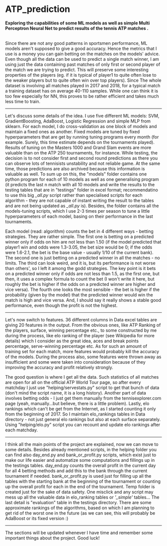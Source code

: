 # ATP_prediction
<b>Exploring the capabilities of some ML models as well as simple Multi Perceptron Neural Net to predict results of the tennis ATP matches .</b><br><br>


Since there are not any good patterns in sportsmen performance, ML models aren't supposed to give a good accuracy. Hence the metrics that I use is a money you can gain betting on the matches on the models' advice. Even though all the data can be used to predict a single match winner, I am using just the data containing past matches of only first or second player of the match we are trying to predict. This will preserve some interesting properties of the players (eg. if it is typical of player1 to quite often lose to the weaker players but to quite often win over top players). Since The whole dataset is involving all matches played in 2017 and 2018, for a typical match a training dataset has on average 40-110 samples. While one can think it is too few especially for NN, this proves to be rather efficient and takes much less time to train.

---------------------------------------------------------------------------------------------------------------------------------------

Let's discuss some details of the idea.
I use five different ML models: SVM, GradientBoosting, AdaBoost, Logistic Regression and simple MLP from sklearn. For each model, I do cross-validation as one block of models and maintain a fixed ones as another. Fixed models are tuned by fixed hyperparameters that are get by running tuning programs every month (for example. Surely, this time estimate depends on the tournaments played). Results of tuning on the Masters 1000 and Grand Slam events are more valuable than on the ATP 250 tournaments, for instance.
While testing, the decision is to not consider first and second round predictions as there you can observe lots of tennisists unstability and not reliable game. At the same time, those predictions are also archived because this information is valuable as well.
To sum up on this, the "models" folder contains one python program for each of 10 models as well as one generalising program (it predicts the last n match with all 10 models and write the results to the testing tables that are in "testings" folder in excel format; recommendatino to use this big <i>_all.py</i> script rather than specialised scripts for each algorithm - they are not capable of instant writing the result to the tables and are not being updated as <i>_all.py</i> is). Besides, the folder contains all the models-tuning scripts, which I use 2-3 times per season to tune a little hyperparameters of each model, basing on their performance in the last tournaments.

Each model (read: algorithm) counts the bet in 4 different ways - betting strategies. They are rather simple. 
The first one is betting on a predicted winner only if odds on him are not less than 1.50 (if the model predicted that player1 win and odds were 1.3-3.05, the bet size would be 0; if the odds were 1.6-2.1, the bet is the base value - usually 1/10 of the current bank).
The second one is just betting on a predicted winner in all the matches - no limits.
The third can look weird, and it is, but its performance is not worse than others', so I left it among the godd strategies. The key point is it bets on a predicted winner only if odds are not less than 1.5, as the first one, but then, it uses a complex formula to count the bet (I won't write it here, but roughly the bet is higher if the odds on a predicted winner are higher and vice versa).
The fourth one looks the most sensible - the bet is higher if the probability (given by the model) that the predicted winner would win the match is high and vice versa. And, I should say it really shows a stable good performance, even though the profit is not the highest.

----------------------------------------------------------------------------------------------------------------------------------------

Let's now switch to features.
36 different columns in Data excel tables are giving 20 features in the output. From the obvious ones, like ATP Ranking of the players, surface, winning percentage etc., to some constructed by me during the process, like elo ranking of the player (see Wikipedia for more details) which I consider as the great idea, aces and break points percentage, serve-winning percentage etc. As for such an amount of training set for each match, more features would probably kill the accuracy of the models. During the process also, some features were thrown away as insufficient and some were taken into consideration because of they improving the accuracy and profit relatively strongly.

The good question is where I get all the data. 
Such statistics of all matches are open for all on the official ATP World Tour page, so after every matchday I just use "helping/servestats.py" script to get that bunch of data (don't mind the script name, it is a long history). Another part of data involves betting odds - I just get them manually from the tennisexplorer.com page (yeah, manually...but believe, there is a little problem). Lastly, elo rankings which can't be get from the Internet, as I started counting it only from the beginning of 2017. So I maintain elo_rankings tables in Data directory - not just general elo rankings but also at each surface separately. Using "helping/elo.py" script you can recount and update elo rankings after each matchday.

----------------------------------------------------------------------------------------------------------------------------------------

I think all the main points of the project are explained, now we can move to some details.
Besides already mentioned scripts, in the helping folder you can find also day_end.py and bank_or_profit.py scripts, which exist just to make our life easier and automatize some computations and fillings up in the testings tables. day_end.py counts the overall profit in the current day for all 4 betting methods and add this to the bank through the current tournament if needed. bank_or_profit.py is used just for filling up all the tables with the starting bank at the beginning of the tournament or counting up the overall profit for each in the end of the tournament. 
Temp folder is created just for the sake of data safety. One misclick and any script may mess up all the valuable data in elo_ranking tables or <i>'_simple'</i> tables...
The last detail is "evaluation" table in the testings directory. There are some approximate rankings of the algorithms, based on which I am planning to get rid of the worst one in the future (as we can see, this will probably be AdaBoost or its fixed version :)

----------------------------------------------------------------------------------------------------------------------------------------

The sections will be updated whenever I have time and remember some important things about the project.
Good luck!
